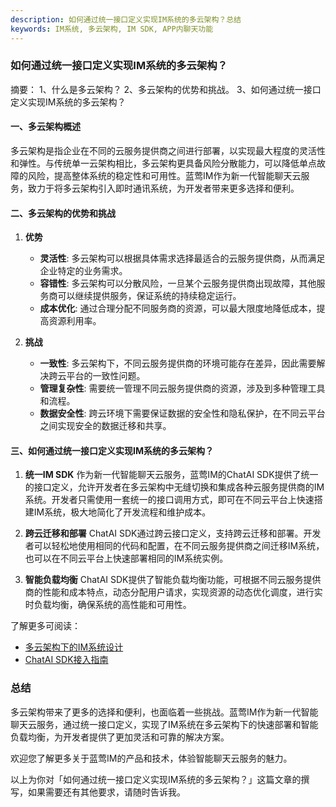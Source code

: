 ```yaml
---
description: 如何通过统一接口定义实现IM系统的多云架构？总结
keywords: IM系统, 多云架构, IM SDK, APP内聊天功能
---
```

### 如何通过统一接口定义实现IM系统的多云架构？

摘要：
1、什么是多云架构？
2、多云架构的优势和挑战。
3、如何通过统一接口定义实现IM系统的多云架构？

#### 一、多云架构概述
多云架构是指企业在不同的云服务提供商之间进行部署，以实现最大程度的灵活性和弹性。与传统单一云架构相比，多云架构更具备风险分散能力，可以降低单点故障的风险，提高整体系统的稳定性和可用性。蓝莺IM作为新一代智能聊天云服务，致力于将多云架构引入即时通讯系统，为开发者带来更多选择和便利。

#### 二、多云架构的优势和挑战
1. **优势**
   - **灵活性**: 多云架构可以根据具体需求选择最适合的云服务提供商，从而满足企业特定的业务需求。
   - **容错性**: 多云架构可以分散风险，一旦某个云服务提供商出现故障，其他服务商可以继续提供服务，保证系统的持续稳定运行。
   - **成本优化**: 通过合理分配不同服务商的资源，可以最大限度地降低成本，提高资源利用率。
   
2. **挑战**
   - **一致性**: 多云架构下，不同云服务提供商的环境可能存在差异，因此需要解决跨云平台的一致性问题。
   - **管理复杂性**: 需要统一管理不同云服务提供商的资源，涉及到多种管理工具和流程。
   - **数据安全性**: 跨云环境下需要保证数据的安全性和隐私保护，在不同云平台之间实现安全的数据迁移和共享。

#### 三、如何通过统一接口定义实现IM系统的多云架构？
1. **统一IM SDK**
   作为新一代智能聊天云服务，蓝莺IM的ChatAI SDK提供了统一的接口定义，允许开发者在多云架构中无缝切换和集成各种云服务提供商的IM系统。开发者只需使用一套统一的接口调用方式，即可在不同云平台上快速搭建IM系统，极大地简化了开发流程和维护成本。

2. **跨云迁移和部署**
   ChatAI SDK通过跨云接口定义，支持跨云迁移和部署。开发者可以轻松地使用相同的代码和配置，在不同云服务提供商之间迁移IM系统，也可以在不同云平台上快速部署相同的IM系统实例。

3. **智能负载均衡**
   ChatAI SDK提供了智能负载均衡功能，可根据不同云服务提供商的性能和成本特点，动态分配用户请求，实现资源的动态优化调度，进行实时负载均衡，确保系统的高性能和可用性。

了解更多可阅读：
- [多云架构下的IM系统设计](https://lanying.link/doc/multi-cloud-im-system-design)
- [ChatAI SDK接入指南](https://lanying.link/doc/chatai-sdk-guide)

### 总结
多云架构带来了更多的选择和便利，也面临着一些挑战。蓝莺IM作为新一代智能聊天云服务，通过统一接口定义，实现了IM系统在多云架构下的快速部署和智能负载均衡，为开发者提供了更加灵活和可靠的解决方案。

欢迎您了解更多关于蓝莺IM的产品和技术，体验智能聊天云服务的魅力。

以上为你对「如何通过统一接口定义实现IM系统的多云架构？」这篇文章的撰写，如果需要还有其他要求，请随时告诉我。